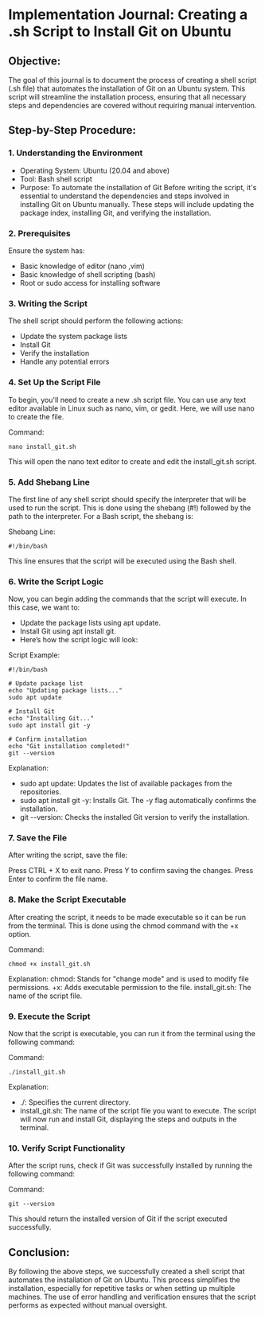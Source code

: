 # Implementation Journal: Creating a .sh Script to Install Git on Ubuntu


## Objective:
The goal of this journal is to document the process of creating a shell script (.sh file) that automates the installation of Git on an Ubuntu system. This script will streamline the installation process, ensuring that all necessary steps and dependencies are covered without requiring manual intervention.

## Step-by-Step Procedure:
 ### 1. Understanding the Environment
- Operating System: Ubuntu (20.04 and above)
- Tool: Bash shell script
- Purpose: To automate the installation of Git
Before writing the script, it's essential to understand the dependencies and steps involved in installing Git on Ubuntu manually. These steps will include updating the package index, installing Git, and verifying the installation.

### 2. Prerequisites
Ensure the system has:
- Basic knowledge of editor (nano ,vim)
- Basic knowledge of shell scripting (bash)
- Root or sudo access for installing software
### 3. Writing the Script
The shell script should perform the following actions:

- Update the system package lists
- Install Git
- Verify the installation
- Handle any potential errors
### 4. Set Up the Script File
To begin, you'll need to create a new .sh script file. You can use any text editor available in Linux such as nano, vim, or gedit. Here, we will use nano to create the file.

Command:
```
nano install_git.sh
```
This will open the nano text editor to create and edit the install_git.sh script.

### 5. Add Shebang Line
The first line of any shell script should specify the interpreter that will be used to run the script. This is done using the shebang (#!) followed by the path to the interpreter. For a Bash script, the shebang is:

Shebang Line:
```
#!/bin/bash
```
This line ensures that the script will be executed using the Bash shell.

### 6. Write the Script Logic
Now, you can begin adding the commands that the script will execute. In this case, we want to:

- Update the package lists using apt update.
- Install Git using apt install git.
- Here’s how the script logic will look:

Script Example:

```
#!/bin/bash

# Update package list
echo "Updating package lists..."
sudo apt update

# Install Git
echo "Installing Git..."
sudo apt install git -y

# Confirm installation
echo "Git installation completed!"
git --version
```
Explanation:
- sudo apt update: Updates the list of available packages from the repositories.
- sudo apt install git -y: Installs Git. The -y flag automatically confirms the installation.
- git --version: Checks the installed Git version to verify the installation.
### 7. Save the File
After writing the script, save the file:

Press CTRL + X to exit nano.
Press Y to confirm saving the changes.
Press Enter to confirm the file name.
### 8. Make the Script Executable
After creating the script, it needs to be made executable so it can be run from the terminal. This is done using the chmod command with the +x option.

Command:
```
chmod +x install_git.sh
```
Explanation:
chmod: Stands for "change mode" and is used to modify file permissions.
+x: Adds executable permission to the file.
install_git.sh: The name of the script file.
### 9. Execute the Script
Now that the script is executable, you can run it from the terminal using the following command:

Command:
```
./install_git.sh
```
Explanation:
- ./: Specifies the current directory.
- install_git.sh: The name of the script file you want to execute.
The script will now run and install Git, displaying the steps and outputs in the terminal.
### 10. Verify Script Functionality
After the script runs, check if Git was successfully installed by running the following command:

Command:
```
git --version
```
This should return the installed version of Git if the script executed successfully.

## Conclusion:
By following the above steps, we successfully created a shell script that automates the installation of Git on Ubuntu. This process simplifies the installation, especially for repetitive tasks or when setting up multiple machines. The use of error handling and verification ensures that the script performs as expected without manual oversight.
